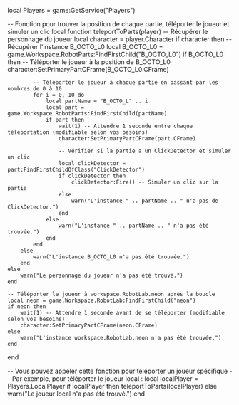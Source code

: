 local Players = game:GetService("Players")

-- Fonction pour trouver la position de chaque partie, téléporter le joueur et simuler un clic
local function teleportToParts(player)
    -- Récupérer le personnage du joueur
    local character = player.Character
    if character then
        -- Récupérer l'instance B_OCTO_L0
        local B_OCTO_L0 = game.Workspace.RobotParts:FindFirstChild("B_OCTO_L0")
        if B_OCTO_L0 then
            -- Téléporter le joueur à la position de B_OCTO_L0
            character:SetPrimaryPartCFrame(B_OCTO_L0.CFrame)
            
            -- Téléporter le joueur à chaque partie en passant par les nombres de 0 à 10
            for i = 0, 10 do
                local partName = "B_OCTO_L" .. i
                local part = game.Workspace.RobotParts:FindFirstChild(partName)
                if part then
                    wait(1) -- Attendre 1 seconde entre chaque téléportation (modifiable selon vos besoins)
                    character:SetPrimaryPartCFrame(part.CFrame)
                    
                    -- Vérifier si la partie a un ClickDetector et simuler un clic
                    local clickDetector = part:FindFirstChildOfClass("ClickDetector")
                    if clickDetector then
                        clickDetector:Fire() -- Simuler un clic sur la partie
                    else
                        warn("L'instance " .. partName .. " n'a pas de ClickDetector.")
                    end
                else
                    warn("L'instance " .. partName .. " n'a pas été trouvée.")
                end
            end
        else
            warn("L'instance B_OCTO_L0 n'a pas été trouvée.")
        end
    else
        warn("Le personnage du joueur n'a pas été trouvé.")
    end
    
    -- Téléporter le joueur à workspace.RobotLab.neon après la boucle
    local neon = game.Workspace.RobotLab:FindFirstChild("neon")
    if neon then
        wait(1) -- Attendre 1 seconde avant de se téléporter (modifiable selon vos besoins)
        character:SetPrimaryPartCFrame(neon.CFrame)
    else
        warn("L'instance workspace.RobotLab.neon n'a pas été trouvée.")
    end
end

-- Vous pouvez appeler cette fonction pour téléporter un joueur spécifique
-- Par exemple, pour téléporter le joueur local :
local localPlayer = Players.LocalPlayer
if localPlayer then
    teleportToParts(localPlayer)
else
    warn("Le joueur local n'a pas été trouvé.")
end
